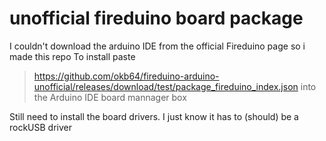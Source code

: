 # unofficial fireduino board package
I couldn't download the arduino IDE from the official Fireduino page so i made this repo
To install paste
> https://github.com/okb64/fireduino-arduino-unofficial/releases/download/test/package_fireduino_index.json
into the Arduino IDE board mannager box

Still need to install the board drivers. I just know it has to (should) be a rockUSB driver
